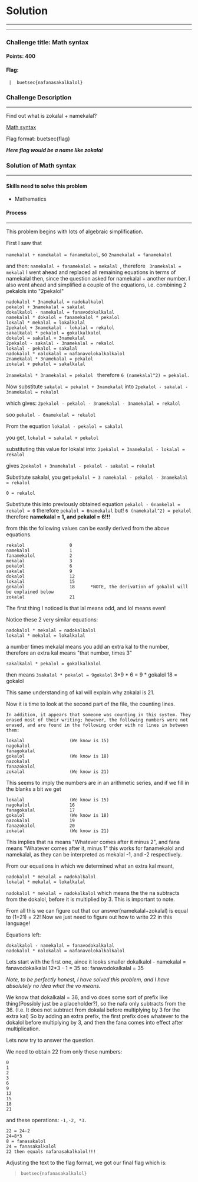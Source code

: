 # Solution

---

---

### Challenge title: Math syntax

#### Points: 400

#### Flag:

```
 |  buetsec{nafanasakalkalol}
```

### Challenge Description

---

Find out what is zokalal + namekalal?

[Math syntax](./Math%20Syntax.txt)

Flag format: buetsec{flag}

***Here flag would be a name like zokalal***

### Solution of Math syntax

---

#### Skills need to solve this problem

- Mathematics

#### Process

---

This problem begins with lots of algebraic simplification.

First I saw that 

```namekalal + namekalal = fanamekalol```, so ```2namekalal = fanamekalol ```


and then: ```namekalal + fanamekalol = mekalal ```, therefore
``` 3namekalal = mekalal```
I went ahead and replaced all remaining equations in terms of namekalal then, since the question asked for namekalal + another number.
I also went ahead and simplified a couple of the equations, i.e. combining 2 pekalols into "2pekalol"
```
nadokalol * 3namekalal = nadokalkalol
pekalol + 3namekalal = sakalal
dokalkalol - namekalal = fanavodokalkalal
namekalal * dokalol = fanamekalol * pekalol
lokalal * mekalal = lokalkalal
2pekalol + 3namekalal - lokalal = rekalol
sakalkalal * pekalol = gokalkalkalol
dokalol = sakalal + 3namekalal
2pekalol - sakalal - 3namekalal = rekalol
lokalal - pekalol = sakalal
nadokalol * nalokalal = nafanavolokalkalkalol
2namekalal * 3namekalal = pekalol 
zokalal + pekalol = sakalkalal
```

```2namekalal * 3namekalal = pekalol ``` therefore ```6 (namekalal^2) = pekalol.```


Now substitute
```sakalal = pekalol + 3namekalal```
into
```2pekalol - sakalal - 3namekalal = rekalol```

which gives:
```2pekalol - pekalol - 3namekalal - 3namekalal = rekalol```

soo
```pekalol - 6namekelal = rekalol```

From the equation
```lokalal - pekalol = sakalal```

you get, ```lokalal = sakalal + pekalol```

substituting this value for lokalal into:
```2pekalol + 3namekalal - lokalal = rekalol```

gives ```2pekalol + 3namekalal - pekalol - sakalal = rekalol```

Substitute sakalal, you get:```pekalol + 3 namekalal - pekalol - 3namekalal = rekalol```

```0 = rekalol```

Substitute this into previously obtained equation
```pekalol - 6namkelal = rekalol = 0```
therefore ```pekalol = 6namekalal```
but!
```6 (namekalal^2) = pekalol```
therefore **namekalal = 1, and pekalol = 6!!!**

from this the following values can be easily derived from the above equations.
```
rekalol					0
namekalal				1
fanamekalol				2
mekalal					3
pekalol					6
sakalal					9
dokalol					12
lokalal					15
gokalol					18      *NOTE, the derivation of gokalol will be explained below
zokalal					21			
```
The first thing I noticed is that lal means odd, and lol means even!

Notice these 2 very similar equations:
```
nadokalol * mekalal = nadokalkalol
lokalal * mekalal = lokalkalal
```
a number times mekalal means you add an extra kal to the number, therefore an extra kal means "that number, times 3"

```sakalkalal * pekalol = gokalkalkalol```

then means
```3sakalal * pekalol = 9gokalol```
3*9 * 6 = 9 * gokalol
18 = gokalol

This same understanding of kal will explain why zokalal is 21.

Now it is time to look at the second part of the file, the counting lines.
```
In addition, it appears that someone was counting in this system. They erased most of their writing; however, the following numbers were not erased, and are found in the following order with no lines in between them:

lokalal					(We know is 15)
nagokalol
fanagokalal
gokalol					(We know is 18)
nazokalal
fanazokalol
zokalal					(We know is 21)
```
This seems to imply the numbers are in an arithmetic series, and if we fill in the blanks a bit we get
```
lokalal					(We know is 15)
nagokalol				16
fanagokalal				17
gokalol					(We know is 18)
nazokalal				19
fanazokalol				20
zokalal					(We know is 21)
```
This implies that na means "Whatever comes after it minus 2", and fana means "Whatever comes after it, minus 1"
this works for fanamekalol and namekalal, as they can be interpreted as mekalal -1, and -2 respectively.

From our equations in which we determined what an extra kal meant,
```
nadokalol * mekalal = nadokalkalol
lokalal * mekalal = lokalkalal
```
```nadokalol * mekalal = nadokalkalol```
which means the the na subtracts from the dokalol, before it is multiplied by 3. This is important to note.


From all this we can figure out that our answer(namekalal+zokalal) is equal to (1+21) = 22!
Now we just need to figure out how to write 22 in this language!


Equations left:
```
dokalkalol - namekalal = fanavodokalkalal
nadokalol * nalokalal = nafanavolokalkalkalol
```

Lets start with the first one, aince it looks smaller
dokalkalol - namekalal = fanavodokalkalal
12*3 - 1 = 35
so:
fanavodokalkalal = 35

*Note, to be perfectly honest, I have solved this problem, and I have absolutely no idea what the vo means.*

We know that dokalkalal = 36, and vo does some sort of prefix like thing(Possibly just be a placeholder?),
so the nafa only subtracts from the 36. (I.e. It does not subtract from dokalal before multiplying by 3 for the extra kal)
So by adding an extra prefix, the first prefix does whatever to the dokalol before multiplying by 3, and then the fana comes into effect after multiplication.

Lets now try to answer the question.

We need to obtain 22 from only these numbers:

```
0
1
2
3
6
9
12
15
18
21
```

and these operations: ```-1,-2, *3.```
```
22 = 24-2
24=8*3
8 = fanasakalol
24 = fanasakalkalol
22 then equals nafanasakalkalol!!!
```

Adjusting the text to the flag format, we got our final flag which is:

>```
> buetsec{nafanasakalkalol}
>```